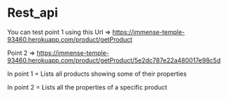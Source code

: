 # Rest_api
You can test point 1 using this Url =>
https://immense-temple-93460.herokuapp.com/product/getProduct

Point 2 => https://immense-temple-93460.herokuapp.com/product/getProduct/5e2dc787e22a480017e98c5d

In point 1 = Lists all products showing some of their properties


In point 2 = Lists all the properties of a specific product
